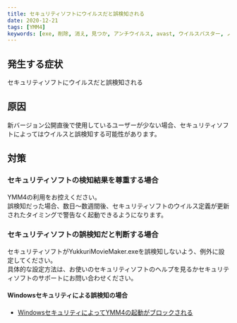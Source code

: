 ```yaml
---
title: セキュリティソフトにウイルスだと誤検知される
date: 2020-12-21
tags: [YMM4]
keywords: [exe, 削除, 消え, 見つか, アンチウイルス, avast, ウイルスバスター, ノートン, norton, ウイルス, セキュリティ]
---
```

## 発生する症状
セキュリティソフトにウイルスだと誤検知される

## 原因
新バージョン公開直後で使用しているユーザーが少ない場合、セキュリティソフトによってはウイルスと誤検知する可能性があります。

## 対策
### セキュリティソフトの検知結果を尊重する場合
YMM4の利用をお控えください。  
誤検知だった場合、数日～数週間後、セキュリティソフトのウイルス定義が更新されたタイミングで警告なく起動できるようになります。

### セキュリティソフトの誤検知だと判断する場合
セキュリティソフトがYukkuriMovieMaker.exeを誤検知しないよう、例外に設定してください。  
具体的な設定方法は、お使いのセキュリティソフトのヘルプを見るかセキュリティソフトのサポートにお問い合わせください。

#### Windowsセキュリティによる誤検知の場合
- [WindowsセキュリティによってYMM4の起動がブロックされる](WindowsセキュリティによってYMM4の起動がブロックされる.md)
